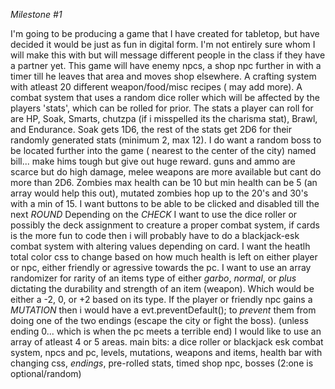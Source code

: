 *Milestone #1*

I'm going to be producing a game that I have created for tabletop, but have decided it would be just as fun in digital form.
I'm not entirely sure whom I will make this with but will message different people in the class if they have a partner yet.
This game will have enemy npcs, a shop npc further in with a timer till he leaves that area and moves shop elsewhere.
A crafting system with atleast 20 different weapon/food/misc recipes ( may add more).
A combat system that uses a random dice roller which will be affected by the players 'stats', which can be rolled for prior.
The stats a player can roll for are HP, Soak, Smarts, chutzpa (if i misspelled its the charisma stat), Brawl, and Endurance.
Soak gets 1D6, the rest of the stats get 2D6 for their randomly generated stats (minimum 2, max 12).
I do want a random boss to be located further into the game ( nearest to the center of the city) named bill... make hims tough but give out huge reward.
guns and ammo are scarce but do high damage, melee weapons are more available but cant do more than 2D6.
Zombies max health can be 10 but min health can be 5 (an array would help this out), mutated zombies hop up to the 20's and 30's with a min of 15.
I want buttons to be able to be clicked and disabled till the next *ROUND*
Depending on the *CHECK* I want to use the dice roller or possibly the deck assignment to creature a proper combat system, if cards is the more fun to code then i will probably have to do a blackjack-esk combat system with altering values depending on card.
I want the heatlh total color css to change based on how much health is left on either player or npc, either friendly or agressive towards the pc.
I want to use an array randomizer for rarity of an items type of either *garbo*, *normal*, or *plus* dictating the durability and strength of an item (weapon). Which would be either a -2, 0, or +2 based on its type.
If the player or friendly npc gains a *MUTATION* then i would have a evt.preventDefault(); to *prevent* them from doing one of the two endings (escape the city or fight the boss). (unless ending 0... which is when the pc meets a terrible end)
I would like to use an array of atleast 4 or 5 areas.
main bits: a dice roller or blackjack esk combat system, npcs and pc, levels, mutations, weapons and items, health bar with changing css, *endings*, pre-rolled stats, timed shop npc, bosses (2:one is optional/random)